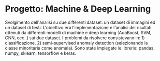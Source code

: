 # Progetto: Machine & Deep Learning
Svolgimento dell'analisi su due differenti dataset: un dataset di immagini ed un dataset di testi.
L'obiettivo era l'implementazione e l'analisi dei risultati ottenuti da differenti modelli di machine e deep learning (AdaBoost, SVM, CNN, ecc..) sui due dataset.
I problemi da risolvere consistevano in: 1) classificazione, 2) semi-supervised anomaly detection (selezionando la classe minoritaria come anomala).
Sono state impiegate le librerie: pandas, numpy, sklearn, tensorflow e keras.

